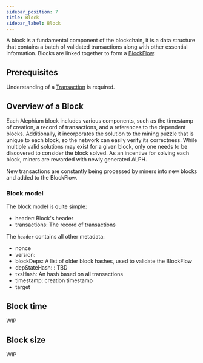 ```yaml
---
sidebar_position: 7
title: Block
sidebar_label: Block
---
```


A block is a fundamental component of the blockchain, it is a data structure that contains a batch of validated transactions along with other essential information.
Blocks are linked together to form a [BlockFlow](/core-tech/blockflow-and-sharding).

## Prerequisites

Understanding of a [Transaction](/core-tech/transaction) is required.

## Overview of a Block

Each Alephium block includes various components, such as the timestamp of creation, a record of transactions, and a references to the dependent blocks. Additionally, it incorporates the solution to the mining puzzle that is unique to each block, so the network can easily verify its correctness. While multiple valid solutions may exist for a given block, only one needs to be discovered to consider the block solved. As an incentive for solving each block, miners are rewarded with newly generated ALPH.

New transactions are constantly being processed by miners into new blocks and added to the BlockFlow.

### Block model

The block model is quite simple:

* header: Block's header
* transactions: The record of transactions

The `header` contains all other metadata:

* nonce
* version:
* blockDeps: A list of older block hashes, used to validate the BlockFlow
* depStateHash: : TBD
* txsHash: An hash based on all transactions
* timestamp: creation timestamp
* target

## Block time

WIP

## Block size

WIP

